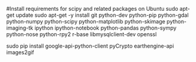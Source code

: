 
#Install requirements for scipy and related packages on Ubuntu
sudo apt-get update
sudo apt-get -y install git python-dev python-pip python-gdal python-numpy python-scipy python-matplotlib python-skimage python-imaging-tk ipython ipython-notebook python-pandas python-sympy python-nose python-rpy2 r-base libmysqlclient-dev openssl

sudo pip install google-api-python-client pyCrypto earthengine-api images2gif 
